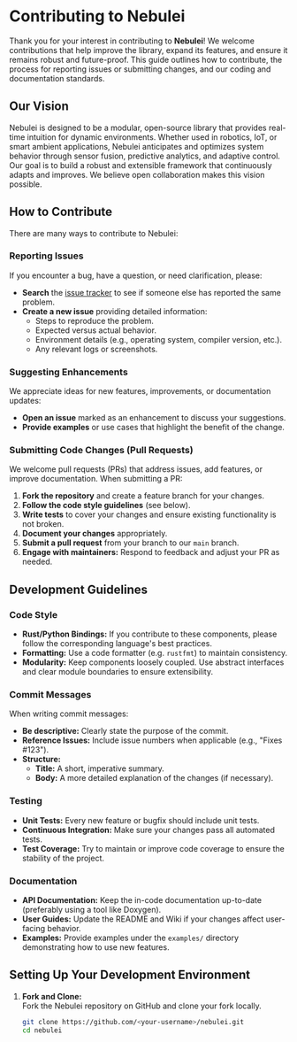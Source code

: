 # Contributing to Nebulei

Thank you for your interest in contributing to **Nebulei**! We welcome contributions that help improve the library, expand its features, and ensure it remains robust and future-proof. This guide outlines how to contribute, the process for reporting issues or submitting changes, and our coding and documentation standards.

## Our Vision

Nebulei is designed to be a modular, open-source library that provides real-time intuition for dynamic environments. Whether used in robotics, IoT, or smart ambient applications, Nebulei anticipates and optimizes system behavior through sensor fusion, predictive analytics, and adaptive control. Our goal is to build a robust and extensible framework that continuously adapts and improves. We believe open collaboration makes this vision possible.

## How to Contribute

There are many ways to contribute to Nebulei:

### Reporting Issues

If you encounter a bug, have a question, or need clarification, please:
- **Search** the [issue tracker](https://github.com/nebulei/nebulei/issues) to see if someone else has reported the same problem.
- **Create a new issue** providing detailed information:
  - Steps to reproduce the problem.
  - Expected versus actual behavior.
  - Environment details (e.g., operating system, compiler version, etc.).
  - Any relevant logs or screenshots.

### Suggesting Enhancements

We appreciate ideas for new features, improvements, or documentation updates:
- **Open an issue** marked as an enhancement to discuss your suggestions.
- **Provide examples** or use cases that highlight the benefit of the change.

### Submitting Code Changes (Pull Requests)

We welcome pull requests (PRs) that address issues, add features, or improve documentation. When submitting a PR:
1. **Fork the repository** and create a feature branch for your changes.
2. **Follow the code style guidelines** (see below).
3. **Write tests** to cover your changes and ensure existing functionality is not broken.
4. **Document your changes** appropriately.
5. **Submit a pull request** from your branch to our `main` branch.
6. **Engage with maintainers:** Respond to feedback and adjust your PR as needed.

## Development Guidelines

### Code Style

- **Rust/Python Bindings:** If you contribute to these components, please follow the corresponding language's best practices.
- **Formatting:** Use a code formatter (e.g. `rustfmt`) to maintain consistency.
- **Modularity:** Keep components loosely coupled. Use abstract interfaces and clear module boundaries to ensure extensibility.

### Commit Messages

When writing commit messages:
- **Be descriptive:** Clearly state the purpose of the commit.
- **Reference Issues:** Include issue numbers when applicable (e.g., "Fixes #123").
- **Structure:**
  - **Title:** A short, imperative summary.
  - **Body:** A more detailed explanation of the changes (if necessary).

### Testing

- **Unit Tests:** Every new feature or bugfix should include unit tests.
- **Continuous Integration:** Make sure your changes pass all automated tests.
- **Test Coverage:** Try to maintain or improve code coverage to ensure the stability of the project.

### Documentation

- **API Documentation:** Keep the in-code documentation up-to-date (preferably using a tool like Doxygen).
- **User Guides:** Update the README and Wiki if your changes affect user-facing behavior.
- **Examples:** Provide examples under the `examples/` directory demonstrating how to use new features.

## Setting Up Your Development Environment

1. **Fork and Clone:**  
   Fork the Nebulei repository on GitHub and clone your fork locally.
   ```bash
   git clone https://github.com/<your-username>/nebulei.git
   cd nebulei
